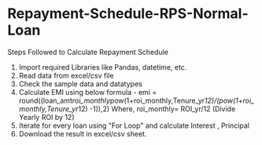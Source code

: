 # Repayment-Schedule-RPS-Normal-Loan

Steps Followed to Calculate Repayment Schedule
1. Import required Libraries like Pandas, datetime, etc.
2. Read data from excel/csv file
3. Check the sample data and datatypes
4. Calculate EMI using below formula -
    emi = round((loan_amt*roi_monthly*pow(1+roi_monthly,Tenure_yr*12)/(pow(1+roi_monthly,Tenure_yr*12) -1)),2)
    Where,
         roi_monthly= ROI_yr/12 (Divide Yearly ROI by 12)
5. Iterate for every loan using "For Loop" and calculate Interest , Principal
6. Download the result in excel/csv sheet. 
